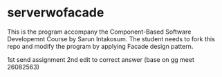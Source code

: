 # serverwofacade
This is the program accompany the Component-Based Software Developemnt Course by Sarun Intakosum. 
The student needs to fork this repo and modify the program by applying Facade design pattern.

1st send assignment
2nd edit to correct answer (base on gg meet 26082563)
